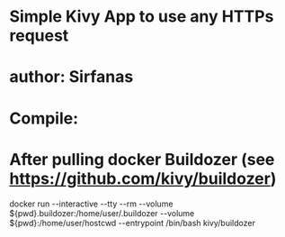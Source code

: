 # Simple Kivy App to use any HTTPs request
# author: Sirfanas


# Compile:
# After pulling docker Buildozer (see https://github.com/kivy/buildozer)
docker run --interactive --tty --rm --volume ${pwd}\.buildozer\:/home/user/.buildozer --volume ${pwd}:/home/user/hostcwd --entrypoint /bin/bash kivy/buildozer
